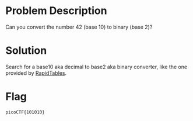 # Problem Description
Can you convert the number 42 (base 10) to binary (base 2)?

# Solution
Search for a base10 aka decimal to base2 aka binary converter, like the one provided by [RapidTables](https://www.rapidtables.com/convert/number/base-converter.html).

# Flag
`picoCTF{101010}`

